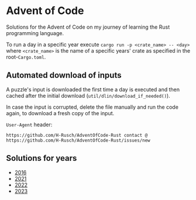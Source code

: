 # Advent of Code
Solutions for the Advent of Code on my journey of learning the Rust programming language.

To run a day in a specific year execute `cargo run -p <crate_name> -- <day>` where `<crate_name>` is the name of a specific years' crate as specified in the root-`Cargo.toml`.

## Automated download of inputs
A puzzle's input is downloaded the first time a day is executed and then cached after the initial download (`util/dlin/download_if_needed()`). 

In case the input is corrupted, delete the file manually and run the code again, to download a fresh copy of the input.

`User-Agent` header: 
```
https://github.com/H-Rusch/AdventOfCode-Rust contact @ https://github.com/H-Rusch/AdventOfCode-Rust/issues/new
```


## Solutions for years
- [2016](https://adventofcode.com/2016)
- [2021](https://adventofcode.com/2021)
- [2022](https://adventofcode.com/2022)
- [2023](https://adventofcode.com/2023)